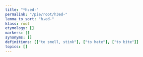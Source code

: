 ```yaml
---
title: "*h₃ed-"
permalink: "/pie/root/h3ed-"
lemma_to_sort: "h₃ed-"
klass: root
etymology: []
markers: []
synonyms: []
definitions: [["to smell, stink"], ["to hate"], ["to bite"]]
topics: []
---
```

